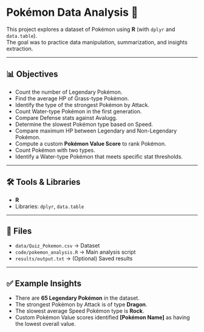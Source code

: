 # Pokémon Data Analysis 🐉

This project explores a dataset of Pokémon using **R** (with `dplyr` and `data.table`).  
The goal was to practice data manipulation, summarization, and insights extraction.

---

## 📊 Objectives
- Count the number of Legendary Pokémon.
- Find the average HP of Grass-type Pokémon.
- Identify the type of the strongest Pokémon by Attack.
- Count Water-type Pokémon in the first generation.
- Compare Defense stats against Avalugg.
- Determine the slowest Pokémon type based on Speed.
- Compare maximum HP between Legendary and Non-Legendary Pokémon.
- Compute a custom **Pokémon Value Score** to rank Pokémon.
- Count Pokémon with two types.
- Identify a Water-type Pokémon that meets specific stat thresholds.

---

## 🛠 Tools & Libraries
- **R**  
- Libraries: `dplyr`, `data.table`

---

## 📂 Files
- `data/Quiz_Pokemon.csv` → Dataset  
- `code/pokemon_analysis.R` → Main analysis script  
- `results/output.txt` → (Optional) Saved results  

---

## ✅ Example Insights
- There are **65 Legendary Pokémon** in the dataset.  
- The strongest Pokémon by Attack is of type **Dragon**.  
- The slowest average Speed Pokémon type is **Rock**.  
- Custom Pokémon Value scores identified **[Pokémon Name]** as having the lowest overall value.  
